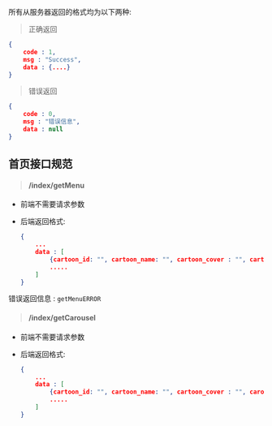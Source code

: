 所有从服务器返回的格式均为以下两种:

> 正确返回

```json
{
    code : 1,
    msg : "Success",
    data : {....}
}
```

> 错误返回

```json
{
    code : 0,
    msg : "错误信息",
    data : null
}
```



## 首页接口规范

> #### **/index/getMenu**

* 前端不需要请求参数

* 后端返回格式:

  ```json
  {
      ...
      data : [
          {cartoon_id: "", cartoon_name: "", cartoon_cover : "", cartoon_permit : 0/1},
          .....
      ]
  }
  ```

错误返回信息 : `getMenuERROR`

> #### **/index/getCarousel**

* 前端不需要请求参数

* 后端返回格式:

  ```json
  {
      ...
      data : [
          {cartoon_id: "", cartoon_name: "", cartoon_cover : "", carousel_cover : ""},
          .....
      ]
  }
  ```